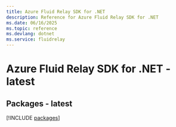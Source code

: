 ```yaml
---
title: Azure Fluid Relay SDK for .NET
description: Reference for Azure Fluid Relay SDK for .NET
ms.date: 06/16/2025
ms.topic: reference
ms.devlang: dotnet
ms.service: fluidrelay
---
```

# Azure Fluid Relay SDK for .NET - latest
## Packages - latest
[!INCLUDE [packages](fluid-relay-index.md)]